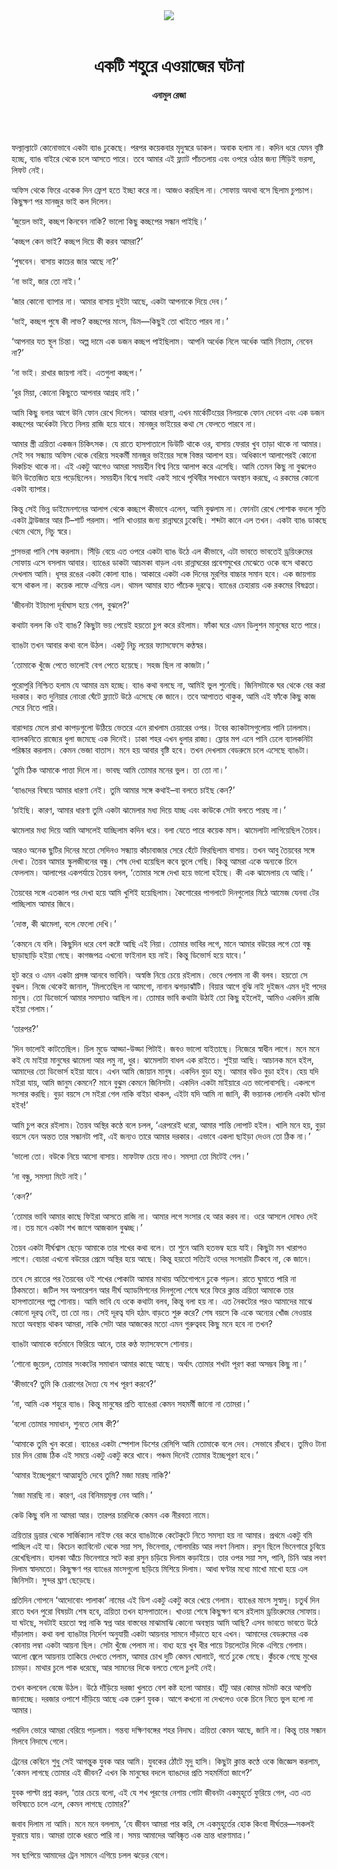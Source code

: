 <div align=center>
<img src=https://images.prothomalo.com/prothomalo-bangla%2F2023-05%2F7675ad6b-c1b8-4c2b-bf5c-0667e0a74326%2FOnnoalo_1.jpg?rect=0%2C86%2C1200%2C630&w=1200&ar=40%3A21&auto=format%2Ccompress&ogImage=true&mode=crop&overlay=&overlay_position=bottom&overlay_width_pct=1 />
<br><br>
<h1>একটি শহুরে এওয়াজের ঘটনা</h1> 
<h4>এনামুল রেজা</h4>
<br><br>
</div>

ফল্যা্ল্যাটে কোনোভাবে একটা ব্যাঙ ঢুকেছে। পরপর কয়েকবার মৃদুস্বরে ডাকল। অবাক হলাম না। কদিন ধরে যেমন বৃষ্টি হচ্ছে, ব্যাঙ বাইরে থেকে চলে আসতে পারে। তবে আমার এই ফ্ল্যাট পাঁচতলায় এবং ওপরে ওঠার জন্য সিঁড়িই ভরসা, লিফট নেই।

অফিস থেকে ফিরে একেক দিন ফ্রেশ হতে ইচ্ছা করে না। আজও করছিল না। সোফায় অযথা বসে ছিলাম চুপচাপ। কিছুক্ষণ পর মানজুর ভাই কল দিলেন।

‘জুয়েল ভাই, কচ্ছপ কিনবেন নাকি? ভালো কিছু কচ্ছপের সন্ধান পাইছি।’

‘কচ্ছপ কেন ভাই? কচ্ছপ দিয়ে কী করব আমরা?’

‘পুষবেন। বাসায় কাচের জার আছে না?’

‘না ভাই, জার তো নাই।’

‘জার কোনো ব্যাপার না। আমার বাসায় দুইটা আছে, একটা আপনাকে দিয়ে দেব।’

‘ভাই, কচ্ছপ পুষে কী লাভ? কচ্ছপের মাংস, ডিম—কিছুই তো খাইতে পারব না।’

‘আপনার যত স্থূল চিন্তা। অল্প দামে এক ডজন কচ্ছপ পাইছিলাম। আপনি অর্ধেক নিলে অর্ধেক আমি নিতাম, নেবেন না?’

‘না ভাই। রাখার জায়গা নাই। এতগুলা কচ্ছপ।’

‘ধুর মিয়া, কোনো কিছুতে আপনার আগ্রহ নাই।’

আমি কিছু বলার আগে উনি ফোন রেখে দিলেন। আমার ধারণা, এখন মার্কেটিংয়ের নিলয়কে ফোন দেবেন এবং এক ডজন কচ্ছপের অর্ধেকটা নিতে নিলয় রাজি হয়ে যাবে। মানজুর ভাইয়ের কথা সে ফেলতে পারবে না।

আমার স্ত্রী ত্রয়িতা একজন চিকিৎসক। যে রাতে হাসপাতালে ডিউটি থাকে ওর, বাসায় ফেরার খুব তাড়া থাকে না আমার। সেই সব সন্ধ্যায় অফিস থেকে বেরিয়ে সহকর্মী মানজুর ভাইয়ের সঙ্গে বিস্তর আলাপ হয়। অধিকাংশ আলাপেরই কোনো দিকচিহ্ন থাকে না। এই একটু আগেও আমরা সময়হীন বিশ্ব নিয়ে আলাপ করে এসেছি। আমি তেমন কিছু না বুঝলেও উনি উত্তেজিত হয়ে পড়েছিলেন। সময়হীন বিশ্বে সবাই একই সাথে পৃথিবীর সবখানে অবস্থান করছে, এ রকমের কোনো একটা ব্যাপার।

কিন্তু সেই ভিন্ন ডাইমেনশনের আলাপ থেকে কচ্ছপে কীভাবে এলেন, আমি বুঝলাম না। ফোনটা রেখে পোশাক বদলে সুতি একটা ট্রাউজার আর টি–শার্ট পরলাম। পানি খাওয়ার জন্য রান্নাঘরে ঢুকেছি। শব্দটা কানে এল তখন। একটা ব্যাঙ ডাকছে থেমে থেমে, নিচু স্বরে।

গ্লাসভরা পানি শেষ করলাম। সিঁড়ি বেয়ে এত ওপরে একটা ব্যাঙ উঠে এল কীভাবে, এটা ভাবতে ভাবতেই ড্রয়িংরুমের সোফায় এসে বসলাম আবার। ব্যাঙের ডাকটা আচমকা বাড়ল এবং রান্নাঘরের প্রবেশমুখের মেঝেতে ওকে বসে থাকতে দেখলাম আমি। ধূসর রঙের একটা কোলা ব্যাঙ। আকারে একটা এক দিনের মুরগির বাচ্চার সমান হবে। এক জায়গায় বসে থাকল না। কয়েক লাফে এগিয়ে এল। থামল আমার হাত পাঁচেক দূরত্বে। ব্যাঙের চেহারায় এক রকমের বিষণ্নতা।

‘জীবনটা ইটচাপা দূর্বাঘাস হয়ে গেল, বুঝলে?’

কথাটা বলল কি ওই ব্যাঙ? কিছুটা ভয় পেয়েই হয়তো চুপ করে রইলাম। ফাঁকা ঘরে এমন ডিলুশন মানুষের হতে পারে।

ব্যাঙটা তখন আবার কথা বলে উঠল। একটু নিচু লয়ের ফ্যাসফেসে কণ্ঠস্বর।

‘তোমাকে খুঁজে পেতে ভালোই বেগ পেতে হয়েছে। সহজ ছিল না কাজটা।’

পুরোপুরি নিশ্চিত হলাম যে আমার ভ্রম হচ্ছে। ব্যাঙ কথা বলছে না, আমিই ভুল শুনেছি। জিনিসটাকে ঘর থেকে বের করা দরকার। কত দুনিয়ার নোংরা ঘেঁটে ফ্ল্যাটে উঠে এসেছে কে জানে। তবে আপাতত থাকুক, আমি এই ফাঁকে কিছু কাজ সেরে নিতে পারি।

বারান্দায় মেলে রাখা কাপড়গুলো উঠিয়ে ভেতরে এনে রাখলাম চেয়ারের ওপর। টবের ক্যাকটাসগুলোয় পানি ঢাললাম। ব্যালকনিতে রাজ্যের ধুলা জমেছে এক দিনেই। ঢাকা শহর এখন ধুলার রাজ্য। ফ্লোর মপ এনে পানি ঢেলে ব্যালকনিটা পরিষ্কার করলাম। কেমন ভেজা বাতাস। মনে হয় আবার বৃষ্টি হবে। তখন দেখলাম বেডরুমে চলে এসেছে ব্যাঙটা।

‘তুমি ঠিক আমাকে পাত্তা দিলে না। ভাবছ আমি তোমার মনের ভুল। তা তো না।’

‘ব্যাঙদের বিষয়ে আমার ধারণা নেই। তুমি আমার সঙ্গে কথাই–বা বলতে চাইছ কেন?’

‘চাইছি। কারণ, আমার ধারণা তুমি একটা ঝামেলার মধ্য দিয়ে যাচ্ছ এবং কাউকে সেটা বলতে পারছ না।’

ঝামেলার মধ্য দিয়ে আমি আসলেই যাচ্ছিলাম কদিন ধরে। বলা যেতে পারে কয়েক মাস। ঝামেলাটা লাগিয়েছিল তৈয়ব।

আরও অনেক ছুটির দিনের মতো সেদিনও সন্ধ্যায় কাঁচাবাজার সেরে হেঁটে ফিরছিলাম বাসায়। তখন আবু তৈয়বের সঙ্গে দেখা। তৈয়ব আমার স্কুলজীবনের বন্ধু। শেষ দেখা হয়েছিল কবে ভুলে গেছি। কিন্তু আমরা একে অন্যকে চিনে ফেললাম। আলাপের একপর্যায়ে তৈয়ব বলল, ‘তোমার সঙ্গে দেখা হয়ে ভালো হইছে। কী এক ঝামেলায় যে আছি।’

তৈয়বের সঙ্গে এতকাল পর দেখা হয়ে আমি খুশিই হয়েছিলাম। কৈশোরের পাগলাটে দিনগুলোর মিঠে আমেজ যেনবা টের পাচ্ছিলাম আমার জিবে।

‘দোস্ত, কী ঝামেলা, বলে ফেলো দেখি।’

‘কেমনে যে বলি। কিছুদিন ধরে বেশ কষ্টে আছি এই নিয়া। তোমার ভাবির লগে, মানে আমার বউয়ের লগে তো বন্ধু ছাড়াছাড়ি হইয়া গেছে। কাগজপত্র এখনো ফাইনাল হয় নাই। কিন্তু ডিভোর্স হয়ে যাবে।’

হুট করে ও এমন একটা প্রসঙ্গ আনবে ভাবিনি। অস্বস্তি নিয়ে চেয়ে রইলাম। ভেবে পেলাম না কী বলব। হয়তো সে বুঝল। নিজে থেকেই জানাল, ‘মিলতেছিল না আমগো, নানান ঝগড়াঝাঁটি। বিয়ার আগে বুঝি নাই দুইজন এমন দুই পদের মানুষ। তো ডিভোর্সে আমার সমস্যাও আছিল না। তোমার ভাবি কথাটা উঠাই তো কিছু হইলেই, আমিও একদিন রাজি হইয়া গেলাম।’

‘তারপর?’

‘দিন ভালোই কাটতেছিল। চিল মুডে আড্ডা-উড্ডা পিটাই। জবও ভালো যাইতাছে। নিজেরে স্বাধীন লাগে। মনে মনে কই যে মাইয়া মানুষের ঝামেলা আর লমু না, ধুর। ঝামেলাটা বাধল এক রাইতে। শুইয়া আছি। আচানক মনে হইল, আমাদের তো ডিভোর্স হইয়া যাবে। এখন আমি জোয়ান মানুষ। একদিন বুড়া হমু। আমার বউও বুড়া হইব। হেয় যদি মইরা যায়, আমি জানুম কেমনে? মানে বুঝুম কেমনে জিনিসটা। একদিন একটা মাইয়ারে এত ভালোবাসছি। একলগে সংসার করছি। বুড়া বয়সে সে মইরা গেল নাকি বাইচা থাকল, এইটা যদি আমি না জানি, কী ভয়ানক লোনলি একটা ঘটনা হইব!’

আমি চুপ করে রইলাম। তৈয়ব অস্থির কণ্ঠে বলে চলল, ‘এরপরেই ধরো, আমার শান্তি লোপাট হইল। খালি মনে হয়, বুড়া বয়সে যেন অন্তত তার সন্ধানটা পাই, এই জন্যও তারে আমার দরকার। এভাবে একলা ছাইড়া দেওন তো ঠিক না।’

‘ভালো তো। বউকে নিয়ে আসো বাসায়। মাফটাফ চেয়ে নাও। সমস্যা তো মিটেই গেল।’

‘না বন্ধু, সমস্যা মিটে নাই।’

‘কেন?’

‘তোমার ভাবি আমার কাছে ফিইরা আসতে রাজি না। আমার লগে সংসার হে আর করব না। ওরে আসলে দোষও দেই না। তয় মনে একটা শখ জাগে আজকাল বুঝচ্ছ।’

তৈয়ব একটা দীর্ঘশ্বাস ছেড়ে আমাকে তার শখের কথা বলে। তা শুনে আমি হতভম্ব হয়ে যাই। কিছুটা মন খারাপও লাগে। বেচারা এখনো বউয়ের প্রেমে অস্থির হয়ে আছে। কিন্তু হয়তো সত্যিই ওদের সংসারটা টিকবে না, কে জানে।

তবে সে রাতের পর তৈয়বের ওই শখের পোকাটা আমার মাথায় অতিগোপনে ঢুকে পড়ল। রাতে ঘুমাতে পারি না ঠিকমতো। জটিল সব অপারেশন আর দীর্ঘ অ্যাডমিশনের দিনগুলো শেষে ঘরে ফিরে ক্লান্ত ত্রয়িতা আমাকে তার হাসপাতালের গল্প শোনায়। আমি ভাবি যে ওকে কথাটা বলব, কিন্তু বলা হয় না। এত নৈকট্যের পরও আমাদের মাঝে কোনো দূরত্ব নেই, তা তো নয়। সেই দূরত্ব যদি হঠাৎ বাড়তে শুরু করে? শেষ বয়সে কি একে অন্যের খোঁজ নেওয়ার মতো অবস্থায় থাকব আমরা, নাকি সেটা আর আজকের মতো এমন গুরুত্ববহ কিছু মনে হবে না তখন?

ব্যাঙটা আমাকে বর্তমানে ফিরিয়ে আনে, তার কণ্ঠ ফ্যাসফেসে শোনায়।

‘শোনো জুয়েল, তোমার সংকটের সমাধান আমার কাছে আছে। অর্থাৎ তোমার শখটা পূরণ করা অসম্ভব কিছু না।’

‘কীভাবে? তুমি কি চেরাগের দৈত্য যে শখ পূরণ করবে?’

‘না, আমি এক শহুরে ব্যাঙ। কিন্তু মানুষের প্রতি ব্যাঙেরা কেমন সহমর্মী জানো না তোমরা।’

‘বলো তোমার সমাধান, শুনতে দোষ কী?’

‘আমাকে তুমি খুন করো। ব্যাঙের একটা স্পেশাল ডিশের রেসিপি আমি তোমাকে বলে দেব। সেভাবে রাঁধবে। তুমিও টানা চার দিন রোজ ঠিক এই সময়ে একটু একটু করে খাবে। পঞ্চম দিনেই তোমার ইচ্ছেপূরণ হবে।’

‘আমার ইচ্ছেপূরণে আত্মাহুতি দেবে তুমি? মজা মারছ নাকি?’

‘মজা মারছি না। কারণ, এর বিনিময়মূল্য নেব আমি।’

কেউ কিছু বলি না আমরা আর। তারপর চারদিকে কেমন এক নীরবতা নামে।

ত্রয়িতার ড্রয়ার থেকে সার্জিক্যাল নাইফ বের করে ব্যাঙটাকে কেটেকুটে নিতে সমস্যা হয় না আমার। প্রথমে একটু বমি পাচ্ছিল এই যা। কিচেন ক্যাবিনেট থেকে সয়া সস, ভিনেগার, গোলমরিচ আর লবণ নিলাম। রসুন ছিলে ভিনেগারে চুবিয়ে রেখেছিলাম। হালকা আঁচে ভিনেগারে সটে করা রসুন চড়িয়ে দিলাম কড়াইয়ে। তার ওপর সয়া সস, পানি, চিনি আর লবণ দিলাম স্বাদমতো। কিছুক্ষণ পর ব্যাঙের মাংসগুলো ছড়িয়ে মিশিয়ে দিলাম। আধা ঘণ্টার মধ্যে মাখো মাখো হয়ে এল জিনিসটা। সুন্দর ঘ্রাণ ছেড়েছে।

প্রতিদিন গোপনে ‘আদোবোং পালাকা’ নামের এই ডিশ একটু একটু করে খেয়ে গেলাম। ব্যাঙের মাংস সুস্বাদু। চতুর্থ দিন রাতে যখন পুরো বিষয়টা শেষ হবে, ত্রয়িতা তখন হাসপাতালে। খাওয়া শেষে কিছুক্ষণ বসে রইলাম ড্রয়িংরুমের সোফায়। যা ঘটছে, সবটাই হয়তো স্বপ্ন নাকি স্বপ্ন আর বাস্তবের মাঝামাঝি কোনো অবস্থায় আমি আছি? এসব ভাবতে ভাবতে উঠে দাঁড়ালাম। কথা বলা ব্যাঙটার নির্দেশ অনুযায়ী একটা আয়নার সামনে দাঁড়াতে হবে এখন। আমাদের বেডরুমের এক কোনায় লম্বা একটা আয়না ছিল। সেটা খুঁজে পেলাম না। বাধ্য হয়ে খুব ধীর পায়ে টয়লেটের দিকে এগিয়ে গেলাম। আলো জ্বেলে আয়নায় তাকিয়ে দেখতে পেলাম, আমার চোখ দুটি কেমন ঘোলাটে, গর্তে ঢুকে গেছে। কুঁচকে গেছে মুখের চামড়া। মাথার চুলে পাক ধরেছে, আর সামনের দিকে বলতে গেলে চুলই নেই।

তখন কলবেল বেজে উঠল। উঠে দাঁড়িয়ে দরজা খুলতে বেশ কষ্ট হলো আমার। হাঁটু আর কোমর মটমট করে আপত্তি জানাচ্ছে। দরজার ওপাশে দাঁড়িয়ে আছে এক তরুণ যুবক। আগে কখনো না দেখলেও ওকে চিনে নিতে ভুল হলো না আমার।

পরদিন ভোরে আমরা বেরিয়ে পড়লাম। গন্তব্য দক্ষিণবঙ্গের শহর নিদাঘ। ত্রয়িতা কেমন আছে, জানি না। কিন্তু তার সন্ধান মিলবে নিদাঘে গেলে।

ট্রেনের কেবিনে শুধু সেই আগন্তুক যুবক আর আমি। যুবকের ঠোঁটে মৃদু হাসি। কিছুটা ক্লান্ত কণ্ঠে ওকে জিজ্ঞেস করলাম, ‘কেমন লাগছে তোমার এই জীবন? এখন কি মানুষের বদলে ব্যাঙদের প্রতি সহমর্মিতা জাগে?’

যুবক পাল্টা প্রশ্ন করল, ‘তার চেয়ে বলো, এই যে শখ পূরণের নেশায় গোটা জীবনটা একমুহূর্তে ফুরিয়ে গেল, এত এত ভবিষ্যতে চলে এলে, কেমন লাগছে তোমার?’

জবাব দিলাম না আমি। মনে মনে বললাম, ‘যে জীবন আমরা পার করি, সে একমুহূর্তের হোক কিংবা দীর্ঘতর—সকলই ফুরায়ে যায়। আমরা তাকে ধরতে পারি না। সময় আমাদের আবিষ্কৃত এক ভ্রান্ত ধারণামাত্র।’

সব ছাপিয়ে আমাদের ট্রেন সামনে এগিয়ে চলল ঝড়ের বেগে।

